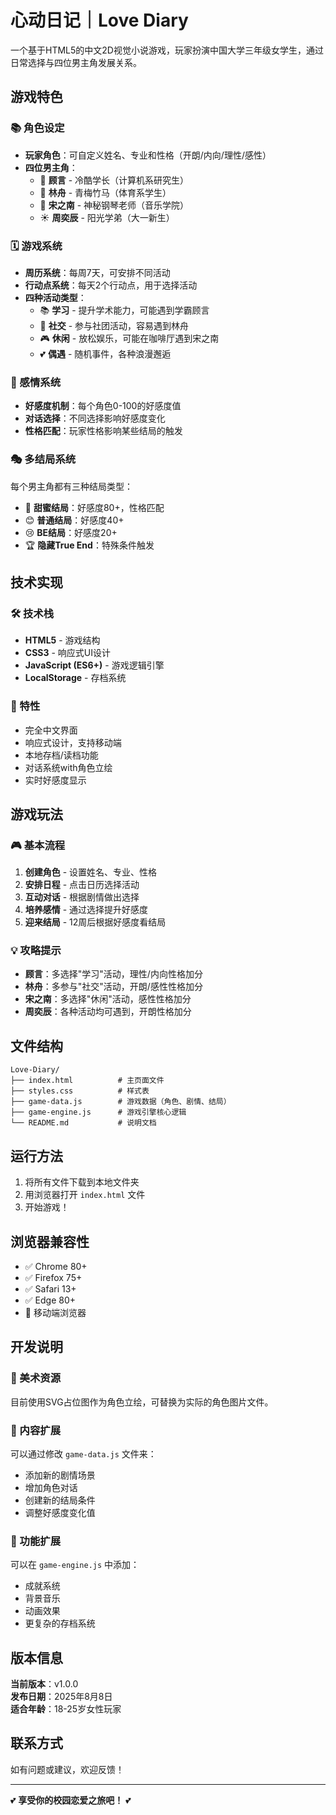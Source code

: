 # 心动日记｜Love Diary

一个基于HTML5的中文2D视觉小说游戏，玩家扮演中国大学三年级女学生，通过日常选择与四位男主角发展关系。

## 游戏特色

### 📚 角色设定
- **玩家角色**：可自定义姓名、专业和性格（开朗/内向/理性/感性）
- **四位男主角**：
  - 🧊 **顾言** - 冷酷学长（计算机系研究生）
  - 🏀 **林舟** - 青梅竹马（体育系学生）
  - 🎹 **宋之南** - 神秘钢琴老师（音乐学院）
  - ☀️ **周奕辰** - 阳光学弟（大一新生）

### 🗓️ 游戏系统
- **周历系统**：每周7天，可安排不同活动
- **行动点系统**：每天2个行动点，用于选择活动
- **四种活动类型**：
  - 📚 **学习** - 提升学术能力，可能遇到学霸顾言
  - 👥 **社交** - 参与社团活动，容易遇到林舟
  - 🎮 **休闲** - 放松娱乐，可能在咖啡厅遇到宋之南
  - 💕 **偶遇** - 随机事件，各种浪漫邂逅

### 💖 感情系统
- **好感度机制**：每个角色0-100的好感度值
- **对话选择**：不同选择影响好感度变化
- **性格匹配**：玩家性格影响某些结局的触发

### 🎭 多结局系统
每个男主角都有三种结局类型：
- 🌟 **甜蜜结局**：好感度80+，性格匹配
- 😊 **普通结局**：好感度40+
- 😢 **BE结局**：好感度20+
- 🏆 **隐藏True End**：特殊条件触发

## 技术实现

### 🛠️ 技术栈
- **HTML5** - 游戏结构
- **CSS3** - 响应式UI设计
- **JavaScript (ES6+)** - 游戏逻辑引擎
- **LocalStorage** - 存档系统

### 📱 特性
- 完全中文界面
- 响应式设计，支持移动端
- 本地存档/读档功能
- 对话系统with角色立绘
- 实时好感度显示

## 游戏玩法

### 🎮 基本流程
1. **创建角色** - 设置姓名、专业、性格
2. **安排日程** - 点击日历选择活动
3. **互动对话** - 根据剧情做出选择
4. **培养感情** - 通过选择提升好感度
5. **迎来结局** - 12周后根据好感度看结局

### 💡 攻略提示
- **顾言**：多选择"学习"活动，理性/内向性格加分
- **林舟**：多参与"社交"活动，开朗/感性性格加分
- **宋之南**：多选择"休闲"活动，感性性格加分
- **周奕辰**：各种活动均可遇到，开朗性格加分

## 文件结构

```
Love-Diary/
├── index.html          # 主页面文件
├── styles.css          # 样式表
├── game-data.js        # 游戏数据（角色、剧情、结局）
├── game-engine.js      # 游戏引擎核心逻辑
└── README.md           # 说明文档
```

## 运行方法

1. 将所有文件下载到本地文件夹
2. 用浏览器打开 `index.html` 文件
3. 开始游戏！

## 浏览器兼容性

- ✅ Chrome 80+
- ✅ Firefox 75+
- ✅ Safari 13+
- ✅ Edge 80+
- 📱 移动端浏览器

## 开发说明

### 🎨 美术资源
目前使用SVG占位图作为角色立绘，可替换为实际的角色图片文件。

### 📝 内容扩展
可以通过修改 `game-data.js` 文件来：
- 添加新的剧情场景
- 增加角色对话
- 创建新的结局条件
- 调整好感度变化值

### 🔧 功能扩展
可以在 `game-engine.js` 中添加：
- 成就系统
- 背景音乐
- 动画效果
- 更复杂的存档系统

## 版本信息

**当前版本**：v1.0.0  
**发布日期**：2025年8月8日  
**适合年龄**：18-25岁女性玩家

## 联系方式

如有问题或建议，欢迎反馈！

---

💕 **享受你的校园恋爱之旅吧！** 💕
